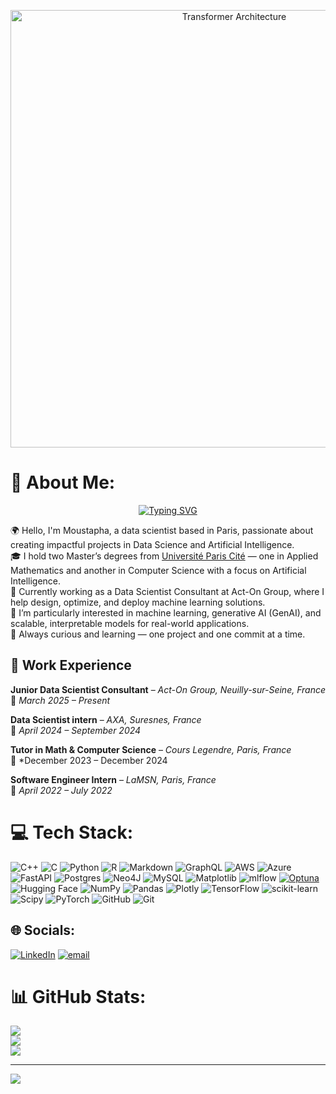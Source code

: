 <p align="center">
  <img src="https://media2.dev.to/dynamic/image/width=1000,height=420,fit=cover,gravity=auto,format=auto/https%3A%2F%2Fdev-to-uploads.s3.amazonaws.com%2Fuploads%2Farticles%2F3ayg49u1wunk3h7cvaaz.png" alt="Transformer Architecture" width="700"/>
</p>

# 💫 About Me:

<p align="center">
  <a href="https://github.com/DenverCoder1/readme-typing-svg">
    <img src="https://readme-typing-svg.demolab.com?font=Fira+Code&pause=1000&color=36BCF7&center=true&vCenter=true&width=435&lines=Data+Scientist;Machine+Learning+Engineer" alt="Typing SVG" />
  </a>
</p>

🌍 Hello, I'm Moustapha, a data scientist based in Paris, passionate about creating impactful projects in Data Science and Artificial Intelligence.  <br>🎓 I hold two Master’s degrees from [Université Paris Cité](https://master.math.u-paris.fr/parcours/data/) — one in Applied Mathematics and another in Computer Science with a focus on Artificial Intelligence.  <br>💼 Currently working as a Data Scientist Consultant at Act-On Group, where I help design, optimize, and deploy machine learning solutions.  <br>🤖 I’m particularly interested in machine learning, generative AI (GenAI), and scalable, interpretable models for real-world applications.  <br>🚀 Always curious and learning — one project and one commit at a time.<br>

## 💼 Work Experience

**Junior Data Scientist Consultant** – *Act-On Group, Neuilly-sur-Seine, France*  
📅 *March 2025 – Present*  

**Data Scientist intern** – *AXA, Suresnes, France*  
📅 *April 2024 – September 2024*  

**Tutor in Math & Computer Science** – *Cours Legendre, Paris, France*  
📅 *December 2023 – December 2024  

**Software Engineer Intern** – *LaMSN, Paris, France*  
📅 *April 2022 – July 2022*  

# 💻 Tech Stack:

![C++](https://img.shields.io/badge/c++-%2300599C.svg?style=for-the-badge&logo=c%2B%2B&logoColor=white) 
![C](https://img.shields.io/badge/c-%2300599C.svg?style=for-the-badge&logo=c&logoColor=white) 
![Python](https://img.shields.io/badge/python-3670A0?style=for-the-badge&logo=python&logoColor=ffdd54) 
![R](https://img.shields.io/badge/r-%23276DC3.svg?style=for-the-badge&logo=r&logoColor=white) 
![Markdown](https://img.shields.io/badge/markdown-%23000000.svg?style=for-the-badge&logo=markdown&logoColor=white) 
![GraphQL](https://img.shields.io/badge/-GraphQL-E10098?style=for-the-badge&logo=graphql&logoColor=white) 
![AWS](https://img.shields.io/badge/AWS-%23FF9900.svg?style=for-the-badge&logo=amazon-aws&logoColor=white) 
![Azure](https://img.shields.io/badge/azure-%230072C6.svg?style=for-the-badge&logo=microsoftazure&logoColor=white) 
![FastAPI](https://img.shields.io/badge/FastAPI-005571?style=for-the-badge&logo=fastapi) 
![Postgres](https://img.shields.io/badge/postgres-%23316192.svg?style=for-the-badge&logo=postgresql&logoColor=white) 
![Neo4J](https://img.shields.io/badge/Neo4j-008CC1?style=for-the-badge&logo=neo4j&logoColor=white) 
![MySQL](https://img.shields.io/badge/mysql-4479A1.svg?style=for-the-badge&logo=mysql&logoColor=white) 
![Matplotlib](https://img.shields.io/badge/Matplotlib-%23ffffff.svg?style=for-the-badge&logo=Matplotlib&logoColor=black) 
![mlflow](https://img.shields.io/badge/mlflow-%23d9ead3.svg?style=for-the-badge&logo=numpy&logoColor=blue) 
[![Optuna](https://img.shields.io/badge/Optuna-%2300427E.svg?style=for-the-badge)](https://github.com/optuna)
![Hugging Face](https://img.shields.io/badge/HuggingFace-%23FFCC00.svg?style=for-the-badge&logo=huggingface&logoColor=black) 
![NumPy](https://img.shields.io/badge/numpy-%23013243.svg?style=for-the-badge&logo=numpy&logoColor=white) 
![Pandas](https://img.shields.io/badge/pandas-%23150458.svg?style=for-the-badge&logo=pandas&logoColor=white) 
![Plotly](https://img.shields.io/badge/Plotly-%233F4F75.svg?style=for-the-badge&logo=plotly&logoColor=white) 
![TensorFlow](https://img.shields.io/badge/TensorFlow-%23FF6F00.svg?style=for-the-badge&logo=TensorFlow&logoColor=white) 
![scikit-learn](https://img.shields.io/badge/scikit--learn-%23F7931E.svg?style=for-the-badge&logo=scikit-learn&logoColor=white) 
![Scipy](https://img.shields.io/badge/SciPy-%230C55A5.svg?style=for-the-badge&logo=scipy&logoColor=%white) 
![PyTorch](https://img.shields.io/badge/PyTorch-%23EE4C2C.svg?style=for-the-badge&logo=PyTorch&logoColor=white) 
![GitHub](https://img.shields.io/badge/github-%23121011.svg?style=for-the-badge&logo=github&logoColor=white) 
![Git](https://img.shields.io/badge/git-%23F05033.svg?style=for-the-badge&logo=git&logoColor=white)

## 🌐 Socials:
[![LinkedIn](https://img.shields.io/badge/LinkedIn-%230077B5.svg?logo=linkedin&logoColor=white)](https://linkedin.com/in/https://www.linkedin.com/in/cheikh-mouhamadou-moustapha-gueye-425729202/) [![email](https://img.shields.io/badge/Email-D14836?logo=gmail&logoColor=white)](mailto:cheikheahmad@gmail.com) 

# 📊 GitHub Stats:
![](https://github-readme-stats.vercel.app/api?username=cheikh-ahmad&theme=dark&hide_border=false&include_all_commits=false&count_private=false)<br/>
![](https://nirzak-streak-stats.vercel.app/?user=cheikh-ahmad&theme=dark&hide_border=false)<br/>
![](https://github-readme-stats.vercel.app/api/top-langs/?username=cheikh-ahmad&theme=dark&hide_border=false&include_all_commits=false&count_private=false&layout=compact)

---
[![](https://visitcount.itsvg.in/api?id=cheikh-ahmad&icon=0&color=0)](https://visitcount.itsvg.in)

<!-- Proudly created with GPRM ( https://gprm.itsvg.in ) -->
